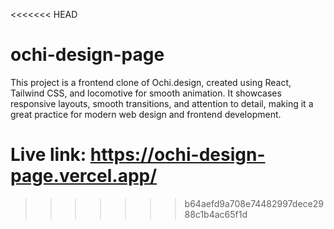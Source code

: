 <<<<<<< HEAD
# ochi-design-page
This project is a frontend clone of Ochi.design, created using React, Tailwind CSS, and locomotive for smooth animation. It showcases responsive layouts, smooth transitions, and attention to detail, making it a great practice for modern web design and frontend development.

Live link: https://ochi-design-page.vercel.app/
=======
>>>>>>> b64aefd9a708e74482997dece2988c1b4ac65f1d
